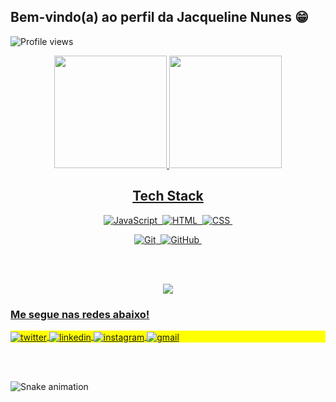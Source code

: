 ## Bem-vindo(a) ao perfil da Jacqueline Nunes 😁

<p align="left"> <img src="https://komarev.com/ghpvc/?username=jacquenunes&color=yellow" alt="Profile views" /> </p>

 <div align="center">
   <a href="https://github.com/jacquenunes">
   <img height="180em" src="https://github-readme-stats.vercel.app/api?username=JacqueNunes&show_icons=true&theme=tokyonight&include_all_commits=true&count_private=true"/>
   <img height="180em" src="https://github-readme-stats.vercel.app/api/top-langs/?username=JacqueNunes&layout=compact&langs_count=6&theme=tokyonight"/>
    
##  Tech Stack

![JavaScript](https://img.shields.io/badge/-JavaScript-05122A?style=flat&logo=javascript)&nbsp;
![HTML](https://img.shields.io/badge/-HTML-05122A?style=flat&logo=HTML5)&nbsp;
![CSS](https://img.shields.io/badge/-CSS-05122A?style=flat&logo=CSS3&logoColor=1572B6)&nbsp;
<!-- ![React](https://img.shields.io/badge/-React-05122A?style=flat&logo=react)&nbsp; -->
![Git](https://img.shields.io/badge/-Git-05122A?style=flat&logo=git)&nbsp;
![GitHub](https://img.shields.io/badge/-GitHub-05122A?style=flat&logo=github)&nbsp;
<br><br>

</div>
<!-- <div align="center" style="display: inline_block"><br>
  <img align="center" alt="Js" height="30" width="40" src="https://raw.githubusercontent.com/devicons/devicon/master/icons/javascript/javascript-plain.svg">
  <img align="center" alt="HTML" height="30" width="40" src="https://raw.githubusercontent.com/devicons/devicon/master/icons/html5/html5-original.svg">
  <img align="center" alt="CSS" height="30" width="40" src="https://raw.githubusercontent.com/devicons/devicon/master/icons/css3/css3-original.svg">
</div> -->
 
 <br>
 
 <p align="center">
  <img src="https://github-profile-trophy.vercel.app/?username=MarcioTanan&theme=dracula&row=2&no-bg=true&column=3&margin-w=15&margin-h=15" />
</p>


 ### Me segue nas redes abaixo!

 <p align="left" style="background:yellow">

<a href="https://twitter.com/JacquelineNunes" target="_blank">
  <img align="center" src="https://img.shields.io/badge/-jacquelinenunes-05122A?style=flat&logo=twitter" alt="twitter"/>  
</a>
<a href="https://www.linkedin.com/in/jacqueline-nunes-vicente-39a9991b2/" target="_blank">
  <img align="center" src="https://img.shields.io/badge/-jacquelinenunes-05122A?style=flat&logo=linkedin" alt="linkedin"/>
</a>
<a href="https://www.instagram.com/jacquelinenunes" target="_blank">
 <img align="center" src="https://img.shields.io/badge/-jacquelinenunes-05122A?style=flat&logo=instagram" alt="instagram"/>
</a>
<a href="mailto:jnunes.vicente@gmail.com" target="_blank">
 <img align="center" src="https://img.shields.io/badge/-jacquelinenunes-05122A?style=flat&logo=gmail" alt="gmail"/>
</a>
</p>
<br><br> 
 
<!--  [![github-readme-twitter](https://github-readme-twitter.gazf.vercel.app/api?id=jacquelinenunes)](https://github.com/gazf/github-readme-twitter) -->
 
<!-- <div align="center"> 
  
 
 <img align="center" alt="Marcio.pic"  height = "500" width="800" src="https://user-images.githubusercontent.com/70382532/138322189-2db8df52-9dcb-40a0-88a8-c365466bd33d.gif">
</div> -->
 
  
 
  ![Snake animation](https://github.com/JacqueNunes/JacqueNunes/blob/output/github-contribution-grid-snake.svg)

</div>
